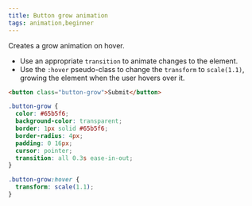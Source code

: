 ```yaml
---
title: Button grow animation
tags: animation,beginner
---
```


Creates a grow animation on hover.

- Use an appropriate `transition` to animate changes to the element.
- Use the `:hover` pseudo-class to change the `transform` to `scale(1.1)`, growing the element when the user hovers over it.

```html
<button class="button-grow">Submit</button>
```

```css
.button-grow {
  color: #65b5f6;
  background-color: transparent;
  border: 1px solid #65b5f6;
  border-radius: 4px;
  padding: 0 16px;
  cursor: pointer;
  transition: all 0.3s ease-in-out;
}

.button-grow:hover {
  transform: scale(1.1);
}
```
